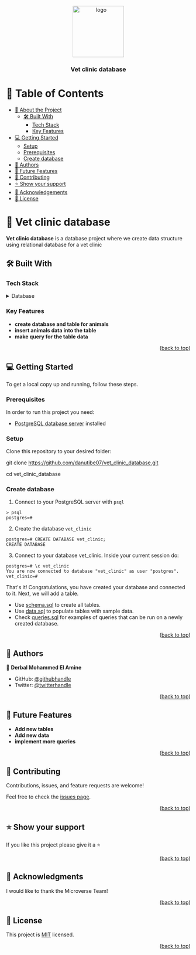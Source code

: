 <a name="readme-top"></a>
<div align="center">
<img src="https://cdn.icon-icons.com/icons2/2415/PNG/512/postgresql_original_wordmark_logo_icon_146392.png" alt="logo" width="140"  height="auto" />
  <br/>

  <h3><b>Vet clinic database</b></h3>

</div>


# 📗 Table of Contents

- [📖 About the Project](#about-project)
  - [🛠 Built With](#built-with)
    - [Tech Stack](#tech-stack)
    - [Key Features](#key-features)
- [💻 Getting Started](#getting-started)
  - [Setup](#setup)
  - [Prerequisites](#prerequisites)
  - [Create database](#create-database)
- [👥 Authors](#authors)
- [🔭 Future Features](#future-features)
- [🤝 Contributing](#contributing)
- [⭐️ Show your support](#support)
- [🙏 Acknowledgements](#acknowledgements)
- [📝 License](#license)


# 📖 Vet clinic database <a name="about-project"></a>


**Vet clinic database** is a database project where we create data structure using relational database for a vet clinic

## 🛠 Built With <a name="built-with"></a>

### Tech Stack <a name="tech-stack"></a>


<details>
<summary>Database</summary>
  <ul>
    <li><a href="https://www.postgresql.org/">PostgreSQL</a></li>
  </ul>
</details>

### Key Features <a name="key-features"></a>

- **create database and table for animals**
- **insert animals data into the table**
- **make query for the table data**

<p align="right">(<a href="#readme-top">back to top</a>)</p>


## 💻 Getting Started <a name="getting-started"></a>

To get a local copy up and running, follow these steps.

### Prerequisites

In order to run this project you need:

- [PostgreSQL database server](https://www.postgresql.org/download/) installed


### Setup

Clone this repository to your desired folder:

git clone https://github.com/danutibe07/vet_clinic_database.git

cd vet_clinic_database

### Create database

1. Connect to your PostgreSQL server with `psql`
```
> psql
postgres=#
```

2. Create the database `vet_clinic`
```
postgres=# CREATE DATABASE vet_clinic;
CREATE DATABASE
```

3. Connect to your database vet_clinic. Inside your current session do:
```
postgres=# \c vet_clinic
You are now connected to database "vet_clinic" as user "postgres".
vet_clinic=#
```

That's it! Congratulations, you have created your database and connected to it. Next, we will add a table.

- Use [schema.sql](./schema.sql) to create all tables.
- Use [data.sql](./data.sql) to populate tables with sample data.
- Check [queries.sql](./queries.sql) for examples of queries that can be run on a newly created database.

<p align="right">(<a href="#readme-top">back to top</a>)</p>

## 👥 Authors <a name="authors"></a>

👤 **Derbal Mohammed El Amine**

- GitHub: [@githubhandle](https://github.com/danutibe07)
- Twitter: [@twitterhandle](https://twitter.com/Danielutibe07?t=2kvKPTZQ7IGCw2FugE9xCQ&s=09)


<p align="right">(<a href="#readme-top">back to top</a>)</p>

## 🔭 Future Features <a name="future-features"></a>


-  **Add new tables**
- **Add new data**
- **implement more queries**

<p align="right">(<a href="#readme-top">back to top</a>)</p>


## 🤝 Contributing <a name="contributing"></a>

Contributions, issues, and feature requests are welcome!

Feel free to check the [issues page](https://github.com/danutibe07/vet_clinic_database/issues).

<p align="right">(<a href="#readme-top">back to top</a>)</p>



## ⭐️ Show your support <a name="support"></a>



If you like this project please give it a ⭐ 

<p align="right">(<a href="#readme-top">back to top</a>)</p>



## 🙏 Acknowledgments <a name="acknowledgements"></a>



I would like to thank the Microverse Team! 

<p align="right">(<a href="#readme-top">back to top</a>)</p>



## 📝 License <a name="license"></a>

This project is [MIT](./LICENSE.md) licensed.



<p align="right">(<a href="#readme-top">back to top</a>)</p>
